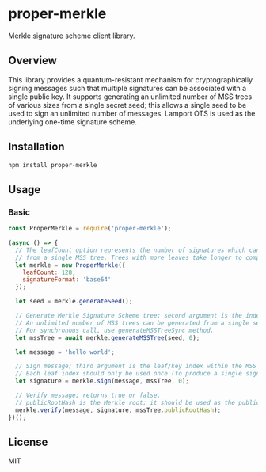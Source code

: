 # proper-merkle
Merkle signature scheme client library.

## Overview

This library provides a quantum-resistant mechanism for cryptographically signing messages such that multiple signatures can be associated with a single public key.
It supports generating an unlimited number of MSS trees of various sizes from a single secret seed; this allows a single seed to be used to sign an unlimited number of messages.
Lamport OTS is used as the underlying one-time signature scheme.

## Installation

```bash
npm install proper-merkle
```

## Usage

### Basic

```js
const ProperMerkle = require('proper-merkle');

(async () => {
  // The leafCount option represents the number of signatures which can be generated
  // from a single MSS tree. Trees with more leaves take longer to compute.
  let merkle = new ProperMerkle({
    leafCount: 128,
    signatureFormat: 'base64'
  });

  let seed = merkle.generateSeed();

  // Generate Merkle Signature Scheme tree; second argument is the index of the tree.
  // An unlimited number of MSS trees can be generated from a single seed.
  // For synchronous call, use generateMSSTreeSync method.
  let mssTree = await merkle.generateMSSTree(seed, 0);

  let message = 'hello world';

  // Sign message; third argument is the leaf/key index within the MSS tree.
  // Each leaf index should only be used once (to produce a single signature).
  let signature = merkle.sign(message, mssTree, 0);

  // Verify message; returns true or false.
  // publicRootHash is the Merkle root; it should be used as the public key.
  merkle.verify(message, signature, mssTree.publicRootHash);
})();

```

## License

MIT
